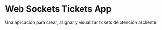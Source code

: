 # Web Sockets Tickets App

Una aplicación para crear, asignar y visualizar tickets de atención al cliente.
